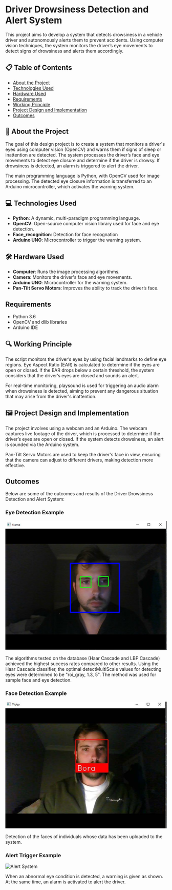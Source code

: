 # Driver Drowsiness Detection and Alert System

This project aims to develop a system that detects drowsiness in a vehicle driver and autonomously alerts them to prevent accidents. Using computer vision techniques, the system monitors the driver’s eye movements to detect signs of drowsiness and alerts them accordingly.

## 📋 Table of Contents
- [About the Project](#about-the-project)
- [Technologies Used](#technologies-used)
- [Hardware Used](#hardware-used)
- [Requirements](#requirements)
- [Working Principle](#working-principle)
- [Project Design and Implementation](#project-design-and-implementation)
- [Outcomes](#outcomes)

## 📖 About the Project
The goal of this design project is to create a system that monitors a driver's eyes using computer vision (OpenCV) and warns them if signs of sleep or inattention are detected. The system processes the driver’s face and eye movements to detect eye closure and determine if the driver is drowsy. If drowsiness is detected, an alarm is triggered to alert the driver.

The main programming language is Python, with OpenCV used for image processing. The detected eye closure information is transferred to an Arduino microcontroller, which activates the warning system.

## 💻 Technologies Used
- **Python**: A dynamic, multi-paradigm programming language.
- **OpenCV**: Open-source computer vision library used for face and eye detection.
- **Face_recognition**: Detection for face recognation
- **Arduino UNO**: Microcontroller to trigger the warning system.

## 🛠️ Hardware Used
- **Computer**: Runs the image processing algorithms.
- **Camera**: Monitors the driver's face and eye movements.
- **Arduino UNO**: Microcontroller for the warning system.
- **Pan-Tilt Servo Motors**: Improves the ability to track the driver’s face.

## Requirements
- Python 3.6
- OpenCV and dlib libraries
- Arduino IDE

## 🔍 Working Principle
The script monitors the driver’s eyes by using facial landmarks to define eye regions. Eye Aspect Ratio (EAR) is calculated to determine if the eyes are open or closed. If the EAR drops below a certain threshold, the system considers that the driver’s eyes are closed and sounds an alert.

For real-time monitoring, playsound is used for triggering an audio alarm when drowsiness is detected, aiming to prevent any dangerous situation that may arise from the driver's inattention.

## 🖼️ Project Design and Implementation
The project involves using a webcam and an Arduino. The webcam captures live footage of the driver, which is processed to determine if the driver’s eyes are open or closed. If the system detects drowsiness, an alert is sounded via the Arduino system.

Pan-Tilt Servo Motors are used to keep the driver's face in view, ensuring that the camera can adjust to different drivers, making detection more effective.

## Outcomes

Below are some of the outcomes and results of the Driver Drowsiness Detection and Alert System:

### Eye Detection Example

![Eye Detection](İmage/Göz-Tanıma.jpg/.)

The algorithms tested on the database (Haar Cascade and LBP Cascade) achieved the highest success rates compared to other results. Using the Haar Cascade classifier, the optimal detectMultiScale values for detecting eyes were determined to be "roi_gray, 1.3, 5". The method was used for sample face and eye detection.

### Face Detection Example

![Face Detection](İmage/Yüz-Tanıma.jpg/.)

Detection of the faces of individuals whose data has been uploaded to the system.

### Alert Trigger Example

![Alert System](İmage/Anomaly%20Detection.jpg/.)

When an abnormal eye condition is detected, a warning is given as shown. At the same time, an alarm is activated to alert the driver.